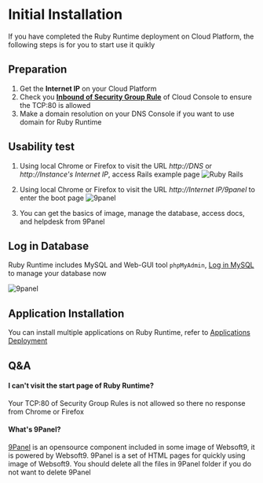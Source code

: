 # Initial Installation

If you have completed the Ruby Runtime deployment on Cloud Platform, the following steps is for you to start use it quikly

## Preparation

1. Get the **Internet IP** on your Cloud Platform
2. Check you **[Inbound of Security Group Rule](https://support.websoft9.com/docs/faq/tech-instance.html)** of Cloud Console to ensure the TCP:80 is allowed
3. Make a domain resolution on your DNS Console if you want to use domain for Ruby Runtime

## Usability test

1. Using local Chrome or Firefox to visit the URL *http://DNS* or *http://Instance's Internet IP*, access Rails example page
   ![Ruby Rails](https://libs.websoft9.com/Websoft9/DocsPicture/en/ruby/ruby-railsgui-websoft9.png)

2. Using local Chrome or Firefox to visit the URL *http://Internet IP/9panel* to enter the boot page
   ![9panel](https://libs.websoft9.com/Websoft9/DocsPicture/en/9panel/9panel-ruby-websoft9.png)

3. You can get the basics of image, manage the database, access docs, and helpdesk from 9Panel

## Log in Database

Ruby Runtime includes MySQL and Web-GUI tool `phpMyAdmin`, [Log in MySQL](/zh/admin-mysql.md) to manage your database now

![9panel](https://libs.websoft9.com/Websoft9/DocsPicture/en/9panel/9panel-mysql-websoft9.png)

## Application Installation

You can install multiple applications on Ruby Runtime, refer to [Applications Deployment](/solution-deployment.md)

## Q&A

#### I can't visit the start page of Ruby Runtime?

Your TCP:80 of Security Group Rules is not allowed so there no response from Chrome or Firefox

#### What's 9Panel?

[9Panel](https://github.com/Websoft9/9panel) is an opensource component included in some image of Websoft9, it is powered by Websoft9. 9Panel is a set of HTML pages for quickly using image of Websoft9. You should delete all the files in 9Panel folder if you do not want to delete 9Panel